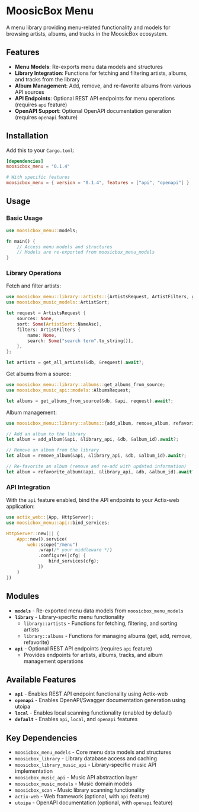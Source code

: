 # MoosicBox Menu

A menu library providing menu-related functionality and models for browsing artists, albums, and tracks in the MoosicBox ecosystem.

## Features

- **Menu Models**: Re-exports menu data models and structures
- **Library Integration**: Functions for fetching and filtering artists, albums, and tracks from the library
- **Album Management**: Add, remove, and re-favorite albums from various API sources
- **API Endpoints**: Optional REST API endpoints for menu operations (requires `api` feature)
- **OpenAPI Support**: Optional OpenAPI documentation generation (requires `openapi` feature)

## Installation

Add this to your `Cargo.toml`:

```toml
[dependencies]
moosicbox_menu = "0.1.4"

# With specific features
moosicbox_menu = { version = "0.1.4", features = ["api", "openapi"] }
```

## Usage

### Basic Usage

```rust
use moosicbox_menu::models;

fn main() {
    // Access menu models and structures
    // Models are re-exported from moosicbox_menu_models
}
```

### Library Operations

Fetch and filter artists:

```rust
use moosicbox_menu::library::artists::{ArtistsRequest, ArtistFilters, get_all_artists};
use moosicbox_music_models::ArtistSort;

let request = ArtistsRequest {
    sources: None,
    sort: Some(ArtistSort::NameAsc),
    filters: ArtistFilters {
        name: None,
        search: Some("search term".to_string()),
    },
};

let artists = get_all_artists(&db, &request).await?;
```

Get albums from a source:

```rust
use moosicbox_menu::library::albums::get_albums_from_source;
use moosicbox_music_api::models::AlbumsRequest;

let albums = get_albums_from_source(&db, &api, request).await?;
```

Album management:

```rust
use moosicbox_menu::library::albums::{add_album, remove_album, refavorite_album};

// Add an album to the library
let album = add_album(&api, &library_api, &db, &album_id).await?;

// Remove an album from the library
let album = remove_album(&api, &library_api, &db, &album_id).await?;

// Re-favorite an album (remove and re-add with updated information)
let album = refavorite_album(&api, &library_api, &db, &album_id).await?;
```

### API Integration

With the `api` feature enabled, bind the API endpoints to your Actix-web application:

```rust
use actix_web::{App, HttpServer};
use moosicbox_menu::api::bind_services;

HttpServer::new(|| {
    App::new().service(
        web::scope("/menu")
            .wrap(/* your middleware */)
            .configure(|cfg| {
                bind_services(cfg);
            })
    )
})
```

## Modules

- **`models`** - Re-exported menu data models from `moosicbox_menu_models`
- **`library`** - Library-specific menu functionality
  - `library::artists` - Functions for fetching, filtering, and sorting artists
  - `library::albums` - Functions for managing albums (get, add, remove, refavorite)
- **`api`** - Optional REST API endpoints (requires `api` feature)
  - Provides endpoints for artists, albums, tracks, and album management operations

## Available Features

- **`api`** - Enables REST API endpoint functionality using Actix-web
- **`openapi`** - Enables OpenAPI/Swagger documentation generation using utoipa
- **`local`** - Enables local scanning functionality (enabled by default)
- **`default`** - Enables `api`, `local`, and `openapi` features

## Key Dependencies

- `moosicbox_menu_models` - Core menu data models and structures
- `moosicbox_library` - Library database access and caching
- `moosicbox_library_music_api` - Library-specific music API implementation
- `moosicbox_music_api` - Music API abstraction layer
- `moosicbox_music_models` - Music domain models
- `moosicbox_scan` - Music library scanning functionality
- `actix-web` - Web framework (optional, with `api` feature)
- `utoipa` - OpenAPI documentation (optional, with `openapi` feature)
